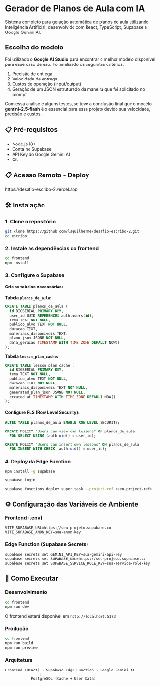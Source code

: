 # Gerador de Planos de Aula com IA

Sistema completo para geração automática de planos de aula utilizando Inteligência Artificial, desenvolvido com React, TypeScript, Supabase e Google Gemini AI.

## Escolha do modelo

Foi utilizado o **Google AI Studio** para encontrar o melhor modelo disponível para esse caso de uso. Foi analisado os seguintes critérios:

1. Precisão de entrega
2. Velocidade de entrega
3. Custos de operação (input/output)
4. Geração de um JSON estruturado da maneira que foi solicitado no prompt

Com essa análise e alguns testes, se teve a conclusão final que o modelo **gemini-2.5-flash** é o essencial para esse projeto devido sua velocidade, precisão e custos.

## 📋 Pré-requisitos

- Node.js 18+
- Conta no Supabase
- API Key do Google Gemini AI
- Git

## 📋 Acesso Remoto - Deploy

https://desafio-escribo-2.vercel.app

## 🛠️ Instalação

### 1. Clone o repositório

```bash
git clone https://github.com/lsguilherme/desafio-escribo-2.git
cd escribo
```

### 2. Instale as dependências do frontend

```bash
cd frontend
npm install
```

### 3. Configure o Supabase

#### Crie as tabelas necessárias:

**Tabela `planos_de_aula`:**

```sql
CREATE TABLE planos_de_aula (
  id BIGSERIAL PRIMARY KEY,
  user_id UUID REFERENCES auth.users(id),
  tema TEXT NOT NULL,
  publico_alvo TEXT NOT NULL,
  duracao TEXT,
  materiais_disponiveis TEXT,
  plano_json JSONB NOT NULL,
  data_geracao TIMESTAMP WITH TIME ZONE DEFAULT NOW()
);
```

**Tabela `lesson_plan_cache`:**

```sql
CREATE TABLE lesson_plan_cache (
  id BIGSERIAL PRIMARY KEY,
  tema TEXT NOT NULL,
  publico_alvo TEXT NOT NULL,
  duracao TEXT NOT NULL,
  materiais_disponiveis TEXT NOT NULL,
  generated_plan_json JSONB NOT NULL,
  created_at TIMESTAMP WITH TIME ZONE DEFAULT NOW()
);
```

#### Configure RLS (Row Level Security):

```sql
ALTER TABLE planos_de_aula ENABLE ROW LEVEL SECURITY;

CREATE POLICY "Users can view own lessons" ON planos_de_aula
  FOR SELECT USING (auth.uid() = user_id);

CREATE POLICY "Users can insert own lessons" ON planos_de_aula
  FOR INSERT WITH CHECK (auth.uid() = user_id);
```

### 4. Deploy da Edge Function

```bash
npm install -g supabase

supabase login

supabase functions deploy super-task --project-ref <seu-project-ref>
```

## ⚙️ Configuração das Variáveis de Ambiente

### Frontend (.env)

```env
VITE_SUPABASE_URL=https://seu-projeto.supabase.co
VITE_SUPABASE_ANON_KEY=sua-anon-key
```

### Edge Function (Supabase Secrets)

```bash
supabase secrets set GEMINI_API_KEY=sua-gemini-api-key
supabase secrets set SUPABASE_URL=https://seu-projeto.supabase.co
supabase secrets set SUPABASE_SERVICE_ROLE_KEY=sua-service-role-key
```

## 🚀 Como Executar

### Desenvolvimento

```bash
cd frontend
npm run dev
```

O frontend estará disponível em `http://localhost:5173`

### Produção

```bash
cd frontend
npm run build
npm run preview
```

### **Arquitetura**

```
Frontend (React) → Supabase Edge Function → Google Gemini AI
                ↓
            PostgreSQL (Cache + User Data)
```
